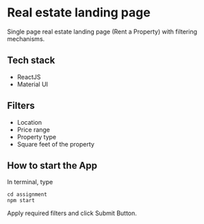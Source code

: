 # Real estate landing page

Single page real estate landing page (Rent a Property) with filtering mechanisms.

## Tech stack

- ReactJS
- Material UI

## Filters

- Location
- Price range
- Property type
- Square feet of the property

## How to start the App

In terminal, type

```
cd assignment
npm start
```

Apply required filters and click Submit Button.
